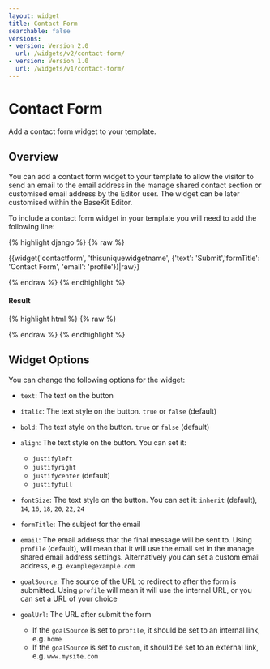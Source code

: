 ```yaml
---
layout: widget
title: Contact Form
searchable: false
versions:
- version: Version 2.0
  url: /widgets/v2/contact-form/
- version: Version 1.0
  url: /widgets/v1/contact-form/
---
```


# Contact Form

Add a contact form widget to your template.

## Overview

You can add a contact form widget to your template to allow the visitor to send an email to the email address in the manage shared contact section or customised email address by the Editor user. The widget can be later customised within the BaseKit Editor.

To include a contact form widget in your template you will need to add the following line:

{% highlight django %}
{% raw %}

  {{widget('contactform', 'thisuniquewidgetname', {'text': 'Submit','formTitle': 'Contact Form', 'email': 'profile'})|raw}}

{% endraw %}
{% endhighlight %}


<h4>Result</h4>
{% highlight html %}
{% raw %}

  <!-- v2 widget HTML output -->

{% endraw %}
{% endhighlight %}

## Widget Options

You can change the following options for the widget:

* ```text```: The text on the button

* ```italic```: The text style on the button. ```true``` or ```false``` (default)

* ```bold```: The text style on the button. ```true``` or ```false``` (default)

* ```align```: The text style on the button. You can set it: 

  * ```justifyleft```
  * ```justifyright```
  * ```justifycenter``` (default)
  * ```justifyfull```

* ```fontSize```: The text style on the button. You can set it: 
  ```inherit``` (default), ```14```, ```16```, ```18```, ```20```, ```22```, ```24```

* ```formTitle```: The subject for the email

* ```email```: The email address that the final message will be sent to. Using ```profile``` (default), will mean that it will use the email set in the manage shared email address settings. Alternatively you can set a custom email address, e.g. ```example@example.com```

* ```goalSource```: The source of the URL to redirect to after the form is submitted.
  Using ```profile``` will mean it will use the internal URL, or you can set a URL of your choice

* ```goalUrl```: The URL after submit the form

  * If the ```goalSource``` is set to ```profile```, it should be set to an internal link, e.g. ```home```
  * If the ```goalSource``` is set to ```custom```, it should be set to an external link, e.g. ```www.mysite.com```

